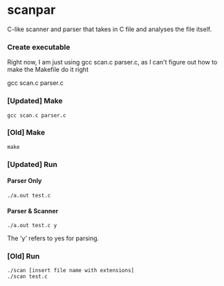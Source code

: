 # scanpar
C-like scanner and parser that takes in C file and analyses the file itself. 

### Create executable
Right now, I am just using gcc scan.c parser.c, as I can't figure out how to make the Makefile do it right

gcc scan.c parser.c
### [Updated] Make   
```
gcc scan.c parser.c
```

### [Old] Make
``` 
make 
```



### [Updated] Run   
#### Parser Only
```
./a.out test.c
```

#### Parser & Scanner 
```
./a.out test.c y
``` 
The 'y' refers to yes for parsing. 

### [Old] Run   
```
./scan [insert file name with extensions] 
./scan test.c
```

